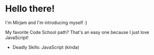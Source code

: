 Hello there!
===========

I'm Mirjam and I'm introducing myself :)

My favorite Code School path? That's an easy one because I just love JavaScript!

* Deadly Skills: JavaScript (kinda)
